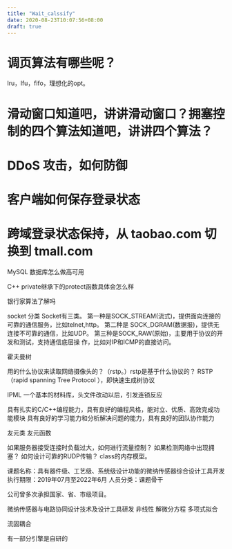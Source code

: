 ```yaml
---
title: "Wait_calssify"
date: 2020-08-23T10:07:56+08:00
draft: true
---
```



# 调页算法有哪些呢？
lru，lfu，fifo，理想化的opt。

# 滑动窗口知道吧，讲讲滑动窗口？拥塞控制的四个算法知道吧，讲讲四个算法？

# DDoS 攻击，如何防御
# 客户端如何保存登录状态
# 跨域登录状态保持，从 taobao.com 切换到 tmall.com

MySQL 数据库怎么做高可用

C++ private继承下的protect函数具体会怎么样

银行家算法了解吗

socket 分类
Socket有三类。
第一种是SOCK_STREAM(流式)，提供面向连接的可靠的通信服务，比如telnet,http。
第二种是 SOCK_DGRAM(数据报)，提供无连接不可靠的通信，比如UDP。
第三种是SOCK_RAW(原始)，主要用于协议的开发和测试，支持通信底层操 作，比如对IP和ICMP的直接访问。


霍夫曼树

用的什么协议来读取网络摄像头的？（rstp。）rstp是基于什么协议的？
RSTP（rapid spanning Tree Protocol ），即快速生成树协议

IPML
一个基本的材料库，头文件改动以后，引发连锁反应

具有扎实的C/C++编程能力，具有良好的编程风格，能对立、优质、高效完成功能模块
具有良好的学习能力和分析解决问题的能力，具有良好的团队协作能力

友元类 友元函数

如果服务器接受连接时负载过大，如何进行流量控制？
如果检测网络中出现拥塞？
如何设计可靠的RUDP传输？
class的内存模型。


课题名称：具有器件级、工艺级、系统级设计功能的微纳传感器综合设计工具开发
执行期限：2019年07月至2022年6月
人员分类：课题骨干

公司曾多次承担国家、省、市级项目。

微纳传感器与电路协同设计技术及设计工具研发
非线性
解微分方程
多项式拟合

流固耦合

有一部分引擎是自研的
